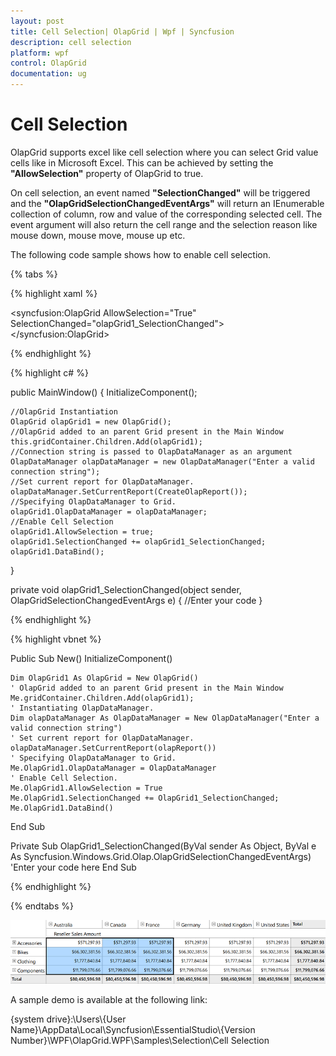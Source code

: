 ```yaml
---
layout: post
title: Cell Selection| OlapGrid | Wpf | Syncfusion
description: cell selection
platform: wpf
control: OlapGrid
documentation: ug
---
```


# Cell Selection

OlapGrid supports excel like cell selection where you can select Grid value cells like in Microsoft Excel. This can be achieved by setting the **"AllowSelection"** property of OlapGrid to true.

On cell selection, an event named **"SelectionChanged"** will be triggered and the **"OlapGridSelectionChangedEventArgs"** will return an IEnumerable collection of column, row and value of the corresponding selected cell. The event argument will also return the cell range and the selection reason like mouse down, mouse move, mouse up etc.  
 
The following code sample shows how to enable cell selection.

{% tabs %}
  
{% highlight xaml %}

<!--Adding OlapGrid and enabling cell selection-->
<syncfusion:OlapGrid AllowSelection="True" SelectionChanged="olapGrid1_SelectionChanged"> 
</syncfusion:OlapGrid>

{% endhighlight %}

{% highlight c# %}

public MainWindow()
{
    InitializeComponent();
            
    //OlapGrid Instantiation
    OlapGrid olapGrid1 = new OlapGrid();
    //OlapGrid added to an parent Grid present in the Main Window
    this.gridContainer.Children.Add(olapGrid1);
    //Connection string is passed to OlapDataManager as an argument
    OlapDataManager olapDataManager = new OlapDataManager("Enter a valid connection string");
    //Set current report for OlapDataManager.
    olapDataManager.SetCurrentReport(CreateOlapReport());
    //Specifying OlapDataManager to Grid.
    olapGrid1.OlapDataManager = olapDataManager;
    //Enable Cell Selection
    olapGrid1.AllowSelection = true;
    olapGrid1.SelectionChanged += olapGrid1_SelectionChanged;
    olapGrid1.DataBind();      
}

private void olapGrid1_SelectionChanged(object sender, OlapGridSelectionChangedEventArgs e)
{
    //Enter your code
}
 
{% endhighlight %}

{% highlight vbnet %}

Public Sub New()
    InitializeComponent()
       
    Dim OlapGrid1 As OlapGrid = New OlapGrid()
    ' OlapGrid added to an parent Grid present in the Main Window
    Me.gridContainer.Children.Add(olapGrid1);
    ' Instantiating OlapDataManager. 
    Dim olapDataManager As OlapDataManager = New OlapDataManager("Enter a valid connection string")
    ' Set current report for OlapDataManager.
    olapDataManager.SetCurrentReport(olapReport())
    ' Specifying OlapDataManager to Grid.
    Me.OlapGrid1.OlapDataManager = OlapDataManager
    ' Enable Cell Selection.
    Me.OlapGrid1.AllowSelection = True
    Me.OlapGrid1.SelectionChanged += OlapGrid1_SelectionChanged;
    Me.OlapGrid1.DataBind()
End Sub
    
Private Sub OlapGrid1_SelectionChanged(ByVal sender As Object, ByVal e As Syncfusion.Windows.Grid.Olap.OlapGridSelectionChangedEventArgs)
    'Enter your code here
End Sub

{% endhighlight %}

{% endtabs %}

![](Cell-Selection_images/Cell-Selection_img1.png)

A sample demo is available at the following link:  

{system drive}:\Users\\{User Name}\AppData\Local\Syncfusion\EssentialStudio\\{Version Number}\WPF\OlapGrid.WPF\Samples\Selection\Cell Selection

